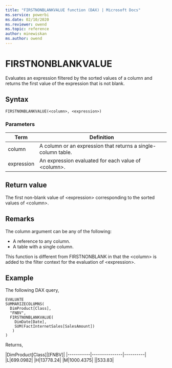 ```yaml
---
title: "FIRSTNONBLANKVALUE function (DAX) | Microsoft Docs"
ms.service: powerbi 
ms.date: 02/10/2020
ms.reviewer: owend
ms.topic: reference
author: minewiskan
ms.author: owend
---
```

# FIRSTNONBLANKVALUE

Evaluates an expression filtered by the sorted values of a column and returns the first value of the expression that is not blank.
  
## Syntax  
  
```dax
FIRSTNONBLANKVALUE(<column>, <expression>)
```
  
### Parameters  
  
|Term|Definition|  
|--------|--------------|  
|column|A column or an expression that returns a single-column table.|  
|expression|An expression evaluated for each value of \<column>.|
  
## Return value  

The first non-blank value of \<expression> corresponding to the sorted values of \<column>.
  
## Remarks  

The column argument can be any of the following:

- A reference to any column.
- A table with a single column.

This function is different from FIRSTNONBLANK in that the \<column> is added to the filter context for the evaluation of \<expression>.
  
## Example  

The following DAX query,

```dax
EVALUATE 
SUMMARIZECOLUMNS(
  DimProduct[Class], 
  "FNBV", 
  FIRSTNONBLANKVALUE(
    DimDate[Date], 
    SUM(FactInternetSales[SalesAmount])
   )
)
```

Returns,

|DimProduct[Class]|[FNBV]|
|-----------|---------------|----------|  
|L|699.0982|
|H|13778.24|
|M|1000.4375|
||533.83|
  
